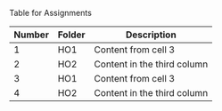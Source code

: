 Table for Assignments

Number | Folder | Description
------------ | ------------- | -------------
 1 | HO1 | Content from cell 3
 2 | HO2 | Content in the third column
 3 | HO1 | Content from cell 3
 4 | HO2 | Content in the third column
